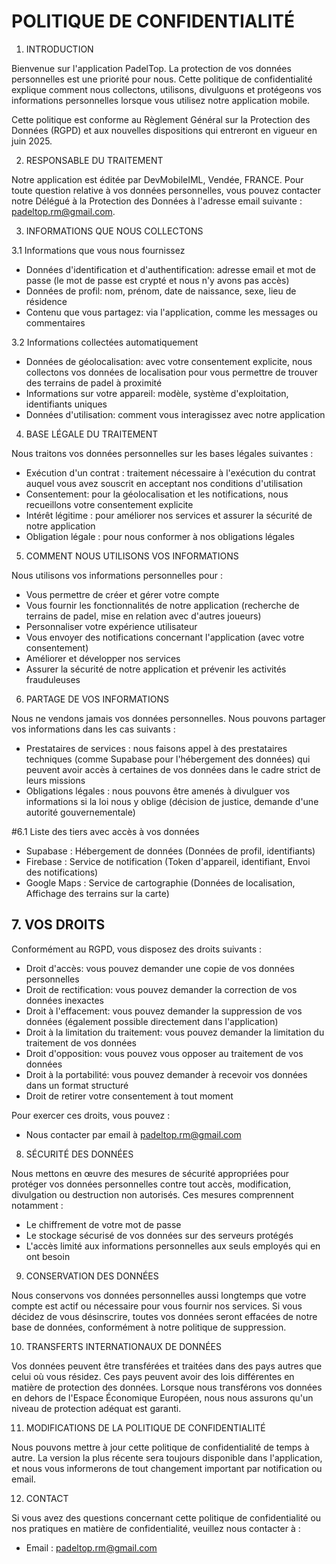 # POLITIQUE DE CONFIDENTIALITÉ

1. INTRODUCTION

Bienvenue sur l'application PadelTop. La protection de vos données personnelles est une priorité pour nous. Cette politique de confidentialité explique comment nous collectons, utilisons, divulguons et protégeons vos informations personnelles lorsque vous utilisez notre application mobile.

Cette politique est conforme au Règlement Général sur la Protection des Données (RGPD) et aux nouvelles dispositions qui entreront en vigueur en juin 2025.

2. RESPONSABLE DU TRAITEMENT

Notre application est éditée par DevMobileIML, Vendée, FRANCE.
Pour toute question relative à vos données personnelles, vous pouvez contacter notre Délégué à la Protection des Données à l'adresse email suivante : padeltop.rm@gmail.com.

3. INFORMATIONS QUE NOUS COLLECTONS

3.1 Informations que vous nous fournissez

- Données d'identification et d'authentification: adresse email et mot de passe (le mot de passe est crypté et nous n'y avons pas accès)
- Données de profil: nom, prénom, date de naissance, sexe, lieu de résidence
- Contenu que vous partagez: via l'application, comme les messages ou commentaires

3.2 Informations collectées automatiquement

- Données de géolocalisation: avec votre consentement explicite, nous collectons vos données de localisation pour vous permettre de trouver des terrains de padel à proximité
- Informations sur votre appareil: modèle, système d'exploitation, identifiants uniques
- Données d'utilisation: comment vous interagissez avec notre application

4. BASE LÉGALE DU TRAITEMENT

Nous traitons vos données personnelles sur les bases légales suivantes :

- Exécution d'un contrat : traitement nécessaire à l'exécution du contrat auquel vous avez souscrit en acceptant nos conditions d'utilisation
- Consentement: pour la géolocalisation et les notifications, nous recueillons votre consentement explicite
- Intérêt légitime : pour améliorer nos services et assurer la sécurité de notre application
- Obligation légale : pour nous conformer à nos obligations légales

5. COMMENT NOUS UTILISONS VOS INFORMATIONS

Nous utilisons vos informations personnelles pour :

- Vous permettre de créer et gérer votre compte
- Vous fournir les fonctionnalités de notre application (recherche de terrains de padel, mise en relation avec d'autres joueurs)
- Personnaliser votre expérience utilisateur
- Vous envoyer des notifications concernant l'application (avec votre consentement)
- Améliorer et développer nos services
- Assurer la sécurité de notre application et prévenir les activités frauduleuses

6. PARTAGE DE VOS INFORMATIONS

Nous ne vendons jamais vos données personnelles. Nous pouvons partager vos informations dans les cas suivants :

- Prestataires de services : nous faisons appel à des prestataires techniques (comme Supabase pour l'hébergement des données) qui peuvent avoir accès à certaines de vos données dans le cadre strict de leurs missions
- Obligations légales : nous pouvons être amenés à divulguer vos informations si la loi nous y oblige (décision de justice, demande d'une autorité gouvernementale)

#6.1 Liste des tiers avec accès à vos données

- Supabase : Hébergement de données (Données de profil, identifiants)
- Firebase : Service de notification (Token d'appareil, identifiant, Envoi des notifications)
- Google Maps : Service de cartographie (Données de localisation, Affichage des terrains sur la carte)

## 7. VOS DROITS

Conformément au RGPD, vous disposez des droits suivants :

- Droit d'accès: vous pouvez demander une copie de vos données personnelles
- Droit de rectification: vous pouvez demander la correction de vos données inexactes
- Droit à l'effacement: vous pouvez demander la suppression de vos données (également possible directement dans l'application)
- Droit à la limitation du traitement: vous pouvez demander la limitation du traitement de vos données
- Droit d'opposition: vous pouvez vous opposer au traitement de vos données
- Droit à la portabilité: vous pouvez demander à recevoir vos données dans un format structuré
- Droit de retirer votre consentement à tout moment

Pour exercer ces droits, vous pouvez :
- Nous contacter par email à padeltop.rm@gmail.com

8. SÉCURITÉ DES DONNÉES

Nous mettons en œuvre des mesures de sécurité appropriées pour protéger vos données personnelles contre tout accès, modification, divulgation ou destruction non autorisés. Ces mesures comprennent notamment :

- Le chiffrement de votre mot de passe
- Le stockage sécurisé de vos données sur des serveurs protégés
- L'accès limité aux informations personnelles aux seuls employés qui en ont besoin

9. CONSERVATION DES DONNÉES

Nous conservons vos données personnelles aussi longtemps que votre compte est actif ou nécessaire pour vous fournir nos services. Si vous décidez de vous désinscrire, toutes vos données seront effacées de notre base de données, conformément à notre politique de suppression.

10. TRANSFERTS INTERNATIONAUX DE DONNÉES

Vos données peuvent être transférées et traitées dans des pays autres que celui où vous résidez. Ces pays peuvent avoir des lois différentes en matière de protection des données. Lorsque nous transférons vos données en dehors de l'Espace Économique Européen, nous nous assurons qu'un niveau de protection adéquat est garanti.

11. MODIFICATIONS DE LA POLITIQUE DE CONFIDENTIALITÉ

Nous pouvons mettre à jour cette politique de confidentialité de temps à autre. La version la plus récente sera toujours disponible dans l'application, et nous vous informerons de tout changement important par notification ou email.

12. CONTACT

Si vous avez des questions concernant cette politique de confidentialité ou nos pratiques en matière de confidentialité, veuillez nous contacter à :

- Email : padeltop.rm@gmail.com
